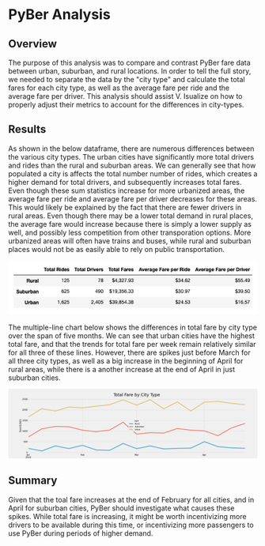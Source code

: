 # PyBer Analysis

## Overview 
The purpose of this analysis was to compare and contrast PyBer fare data between urban, suburban, and rural locations. In order to tell the full story, we needed to separate the data by the "city type" and calculate the total fares for each city type, as well as the average fare per ride and the average fare per driver. This analysis should assist V. Isualize on how to properly adjust their metrics to account for the differences in city-types. 

## Results
As shown in the below dataframe, there are numerous differences between the various city types. The urban cities have significantly more total drivers and rides than the rural and suburban areas. We can generally see that how populated a city is affects the total number number of rides, which creates a higher demand for total drivers, and subsequently increases total fares. Even though these sum statistics increase for more urbanized areas, the average fare per ride and average fare per driver decreases for these areas. This would likely be explained by the fact that there are fewer drivers in rural areas. Even though there may be a lower total demand in rural places, the average fare would increase because there is simply a lower supply as well, and possibly less competition from other transporation options. More urbanized areas will often have trains and buses, while rural and suburban places would not be as easily able to rely on public transportation. 

![analysis/pyber_summary](analysis/pyber_summary.png)

The multiple-line chart below shows the differences in total fare by city type over the span of five months. We can see that urban cities have the highest total fare, and that the trends for total fare per week remain relatively similar for all three of these lines. However, there are spikes just before March for all three city types, as well as a big increase in the beginning of April for rural areas, while there is a another increase at the end of April in just suburban cities. 

![analysis/Fig8](analysis/Fig8.png)

## Summary
Given that the toal fare increases at the end of February for all cities, and in April for suburban cities, PyBer should investigate what causes these spikes. While total fare is increasing, it might be worth incentivizing more drivers to be available during this time, or incentivizing more passengers to use PyBer during periods of higher demand. 

